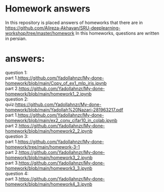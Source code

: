 # Homework answers
In this repository is placed answers of homeworks that there are in https://github.com/Alireza-Akhavan/SRU-deeplearning-workshop/tree/master/homework
In this homeworks, questions are written in persian.
# answers:
  question 1:
    <br>part 1.https://github.com/Yadollahnzr/My-done-homework/blob/main/Copy_of_ex1_mlp_iris.ipynb
    <br>part 2.https://github.com/Yadollahnzr/My-done-homework/blob/main/homework1_2.ipynb
 <br>question 2:
   <br>quiz:https://github.com/Yadollahnzr/My-done-homework/blob/main/Yadollah%20Nazari-281963217.pdf
    <br>part 1.https://github.com/Yadollahnzr/My-done-homework/blob/main/ex2_conv_cifar10_in_colab.ipynb
   <br>part 2.https://github.com/Yadollahnzr/My-done-homework/blob/main/homework2_2.ipynb
  <br>question 3:
  <br>part 1.https://github.com/Yadollahnzr/My-done-homework/tree/main/homework-3-1
  <br>part 2.https://github.com/Yadollahnzr/My-done-homework/blob/main/homework3_2.ipynb
  <br>part 3.https://github.com/Yadollahnzr/My-done-homework/blob/main/homework3_3.ipynb
  <br>question 4:
  <br>part 3.https://github.com/Yadollahnzr/My-done-homework/blob/main/homework4_3.ipynb
